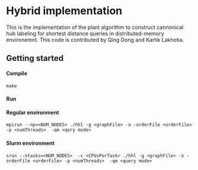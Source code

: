 # Hybrid implementation #
This is the implementation of the plant algorithm to construct cannonical hub labeling for shortest distance queries in distributed-memory environemnt. This code is contributed by Qing Dong and Kartik Lakhotia. 
## Getting started ##

#### Compile ####
```
make
```
#### Run ####
#### Regular environment ####
```
mpirun --np=<NUM_NODES> ./hhl -g <graphFile> -o -orderFile <orderFile> -p <numThreads>  -qm <qery mode>
```
#### Slurm environment ####
```
srun --ntasks=<NUM_NODES>  -c <CPUsPerTask> ./hhl -g <graphFile> -o -orderFile <orderFile> -p <numThreads>  -qm <query mode>
```
